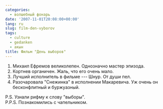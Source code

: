 ```yaml
---
categories:
  - волшебный фонарь
date: '2007-11-01T20:08:00+00:00'
lang: ru
slug: film-den-vyborov
tags:
  - culture
  - gedanken
  - акын
title: Фильм "День выборов"
---
```




1. Михаил Ефремов великолепен. Однозначно мастер эпизода. 
2. Кортнев органичен. Жаль, что его очень мало. 
3. Лучший исполнитель в фильме --- Шнур. От души пел. 
4. Разочаровала "Снежинка" в исполнении Макаревича. Уж очень он бесконфлитный и буржуазный. 

P.S. Узнали рифму к слову "выборы".  
P.P.S. Познакомились с чапельником.
